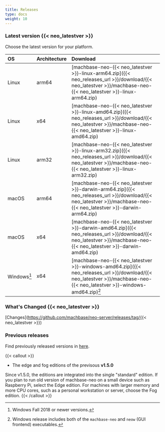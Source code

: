 ```yaml
---
title: Releases
type: docs
weight: 10
---
```



### Latest version {{< neo_latestver >}}

Choose the latest version for your platform.

| OS         | Architecture   |  Download |
|:-----------|:---------------|:----------|
| Linux      | arm64          | [machbase-neo-{{< neo_latestver >}}-linux-arm64.zip]({{< neo_releases_url >}}/download/{{< neo_latestver >}}/machbase-neo-{{< neo_latestver >}}-linux-arm64.zip)   |
| Linux      | x64            | [machbase-neo-{{< neo_latestver >}}-linux-amd64.zip]({{< neo_releases_url >}}/download/{{< neo_latestver >}}/machbase-neo-{{< neo_latestver >}}-linux-amd64.zip)   |
| Linux      | arm32          | [machbase-neo-{{< neo_latestver >}}-linux-arm32.zip]({{< neo_releases_url >}}/download/{{< neo_latestver >}}/machbase-neo-{{< neo_latestver >}}-linux-arm32.zip)   |
| macOS      | arm64          | [machbase-neo-{{< neo_latestver >}}-darwin-arm64.zip]({{< neo_releases_url >}}/download/{{< neo_latestver >}}/machbase-neo-{{< neo_latestver >}}-darwin-arm64.zip) |
| macOS      | x64            | [machbase-neo-{{< neo_latestver >}}-darwin-amd64.zip]({{< neo_releases_url >}}/download/{{< neo_latestver >}}/machbase-neo-{{< neo_latestver >}}-darwin-amd64.zip) |
| Windows[^1] | x64     | [machbase-neo-{{< neo_latestver >}}-windows-amd64.zip]({{< neo_releases_url >}}/download/{{< neo_latestver >}}/machbase-neo-{{< neo_latestver >}}-windows-amd64.zip)[^2] |


<!--
### GUI Launcher for macOS

The (_experimental_) GUI releases for macOS users.

| OS         | Architecture   |  Download |
|:-----------|:---------------|:----------|
| macOS      | Apple          | [neow-{{< neo_latestver >}}-darwin-arm64.zip]({{< neo_releases_url >}}/download/{{< neo_latestver >}}/neow-{{< neo_latestver >}}-darwin-arm64.zip)|
| macOS      | Intel          | [neow-{{< neo_latestver >}}-darwin-amd64.zip]({{< neo_releases_url >}}/download/{{< neo_latestver >}}/neow-{{< neo_latestver >}}-darwin-amd64.zip)|
-->

### What's Changed {{< neo_latestver >}}

[Changes](https://github.com/machbase/neo-server/releases/tag/{{< neo_latestver >}})

### Previous releases

Find previously released versions in [here](https://github.com/machbase/neo-server/releases).


{{< callout >}}
- The edge and fog editions of the previsous **v1.5.0**

Since v1.5.0, the editions are integrated into the single "standard" edition.
If you plan to run old version of machbase-neo on a small device such as Raspberry Pi, select the Edge edition.
For machines with larger memory and more CPU cores, such as a personal workstation or server, choose the Fog edition.
{{< /callout >}}

[^1]: Windows Fall 2018 or newer versions.
[^2]: Windows release includes both of the `machbase-neo` and `neow` (GUI frontend) executables.
